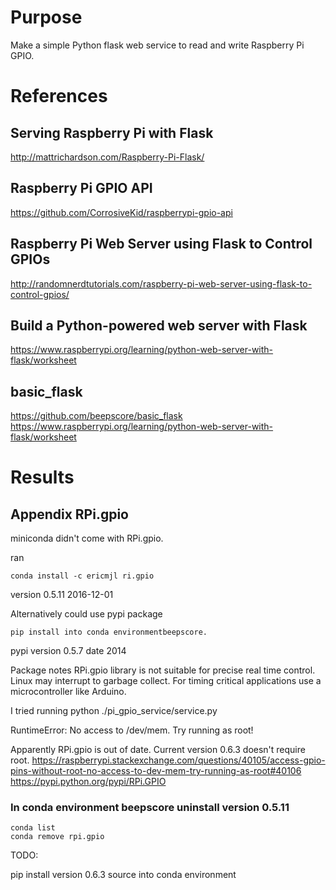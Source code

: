 # Purpose
Make a simple Python flask web service to read and write Raspberry Pi GPIO.

# References

## Serving Raspberry Pi with Flask
http://mattrichardson.com/Raspberry-Pi-Flask/

## Raspberry Pi GPIO API
https://github.com/CorrosiveKid/raspberrypi-gpio-api

## Raspberry Pi Web Server using Flask to Control GPIOs
http://randomnerdtutorials.com/raspberry-pi-web-server-using-flask-to-control-gpios/

## Build a Python-powered web server with Flask
https://www.raspberrypi.org/learning/python-web-server-with-flask/worksheet

## basic_flask
https://github.com/beepscore/basic_flask
https://www.raspberrypi.org/learning/python-web-server-with-flask/worksheet


# Results

## Appendix RPi.gpio
miniconda didn't come with RPi.gpio.

ran

    conda install -c ericmjl ri.gpio

version 0.5.11 2016-12-01

Alternatively could use pypi package

    pip install into conda environmentbeepscore.

pypi version 0.5.7 date 2014

Package notes RPi.gpio library is not suitable for precise real time control. Linux may interrupt to garbage collect.
For timing critical applications use a microcontroller like Arduino.

I tried running
    python ./pi_gpio_service/service.py

RuntimeError: No access to /dev/mem. Try running as root!

Apparently RPi.gpio is out of date.
Current version 0.6.3 doesn't require root.
https://raspberrypi.stackexchange.com/questions/40105/access-gpio-pins-without-root-no-access-to-dev-mem-try-running-as-root#40106
https://pypi.python.org/pypi/RPi.GPIO

### In conda environment beepscore uninstall version 0.5.11

    conda list
    conda remove rpi.gpio
    
TODO:
    
pip install version 0.6.3 source into conda environment
